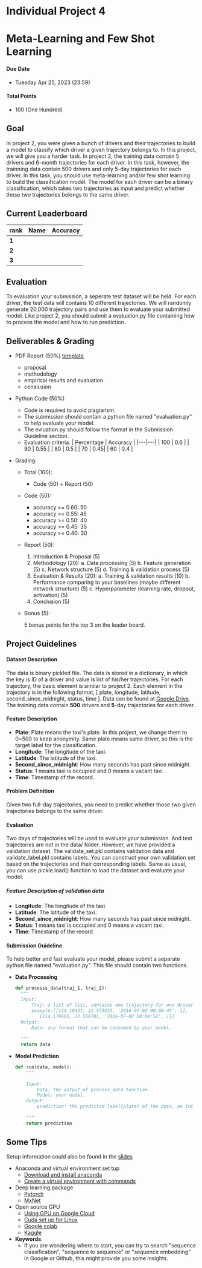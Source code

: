 # Individual Project 4
# Meta-Learning and Few Shot Learning
#### Due Date
* Tuesday Apr 25, 2023 (23:59)

#### Total Points
* 100 (One Hundred)

## Goal
In project 2, you were given a bunch of drivers and their trajectories to build a model to classify which driver a given trajectory belongs to. In this project, we will give you a harder task. In project 2, the training data contain 5 drivers and 6-month trajectories for each driver. In this task, however, the trainning data contain 500 drivers and only 5-day trajectories for each driver. In this task, you should use meta-learning and/or few shot learning to build the classification model. The model for each driver can be a binary classification, which takes two trajectories as input and predict whether these two trajectories belongs to the same driver. 

## Current Leaderboard
| rank | Name | Accuracy |
|---|---|---|
|**1**   | | |
|**2**   | | |
|**3**   | | |

## Evaluation
To evaluation your submission, a seperate test dataset will be held. For each driver, the test data will contains 10 different trajectories. We will randomly generate 20,000 trajectory pairs and use them to evaluate your submitted model. Like project 2, you should submit a evaluation.py file containing how to process the model and how to run prediction. 

## Deliverables & Grading
* PDF Report (50%) [template](https://www.acm.org/binaries/content/assets/publications/taps/acm_submission_template.docx)
    * proposal
    * methodology
    * empirical results and evaluation
    * conslusion
    
* Python Code (50%)
    * Code is required to avoid plagiarism.
    * The submission should contain a python file named "evaluation.py" to help evaluate your model. 
    * The evluation.py should follow the format in the Submission Guideline section. 
    * Evaluation criteria.
      | Percentage | Accuracy |
      |---|---|
      | 100 | 0.6 |
      | 90 | 0.55 |
      | 80 | 0.5 |
      | 70 | 0.45|
      | 60 | 0.4 |
* Grading:
  * Total (100):
    * Code (50) + Report (50)

  * Code (50):
    * accuracy >= 0.60: 50
    * accuracy >= 0.55: 45
    * accuracy >= 0.50: 40
    * accuracy >= 0.45: 35
    * accuracy >= 0.40: 30

  * Report (50):
    1. Introduction & Proposal (5)
    2. Methodology (20):
        a. Data processing (5)
        b. Feature generation (5)
        c. Network structure (5)
        d. Training & validation process (5)
    3. Evaluation & Results (20):
        a. Training & validation results (10)
        b. Performance comparing to your baselines (maybe different network structure) (5)
        c. Hyperparameter (learning rate, dropout, activation) (5)
    4. Conclusion (5)
   * Bonus (5):
   
     5 bonus points for the top 3 on the leader board.

## Project Guidelines

#### Dataset Description
The data is binary pickled file. The data is stored in a dictionary, in which the key is ID of a driver and value is list of his/her trajectories. For each trajectory, the basic element is similar to project 2. Each element in the trajectory is in the following format, [ plate, longitude, latitude, second_since_midnight, status, time ]. Data can be found at [Google Drive](https://drive.google.com/file/d/1aHGJx2KtzjCRlfPYefPaGPl3e5lyJTX-/view?usp=sharing). The training data contain **500** drivers and **5**-day trajectories for each driver.
#### Feature Description 
* **Plate**: Plate means the taxi's plate. In this project, we change them to 0~500 to keep anonymity. Same plate means same driver, so this is the target label for the classification. 
* **Longitude**: The longitude of the taxi.
* **Latitude**: The latitude of the taxi.
* **Second_since_midnight**: How many seconds has past since midnight.
* **Status**: 1 means taxi is occupied and 0 means a vacant taxi.
* **Time**: Timestamp of the record.

#### Problem Definition
Given two full-day trajectories,  you need to predict whether those two given trajectories belongs to the same driver. 

#### Evaluation 
Two days of trajectories will be used to evaluate your submission. And test trajectories are not in the data/ folder. However, we have provided a validation dataset. The validate_set.pkl contains validation data and validate_label.pkl contains labels. You can construct your own validation set based on the trajectories and their corresponding labels. Same as usual, you can use pickle.load() function to load the dataset and evaluate your model. 
##### Feature Description of validation data
* **Longitude**: The longitude of the taxi.
* **Latitude**: The latitude of the taxi.
* **Second_since_midnight**: How many seconds has past since midnight.
* **Status**: 1 means taxi is occupied and 0 means a vacant taxi.
* **Time**: Timestamp of the record.

#### Submission Guideline
To help better and fast evaluate your model, please submit a separate python file named "evaluation.py". This file should contain two functions.
* **Data Processing**
  ```python
  def processs_data(traj_1, traj_2):
    """
    Input:
        Traj: a list of list, contains one trajectory for one driver 
        example:[[114.10437, 22.573433, '2016-07-02 00:08:45', 1],
           [114.179665, 22.558701, '2016-07-02 00:08:52', 1]]
    Output:
        Data: any format that can be consumed by your model.
    
    """
    return data
  ```
* **Model Prediction**
    ```python
    def run(data, model):
        """
        
        Input:
            Data: the output of process_data function.
            Model: your model.
        Output:
            prediction: the predicted label(plate) of the data, an int value.
        
        """
        return prediction
  ```

## Some Tips
Setup information could also be found in the [slides](https://docs.google.com/presentation/d/1nFZtev4PxJjbxPxEv06YIQwoIUjd7FEcAtrR5JIutGE/edit?usp=sharing)
* Anaconda and virtual environment set tup
   * [Download and install anaconda](https://www.anaconda.com/distribution/)
   * [Create a virtual environment with commands](https://conda.io/projects/conda/en/latest/user-guide/tasks/manage-environments.html#creating-an-environment-with-commands)
* Deep learning package
   * [Pytorch](https://pytorch.org/tutorials/)
   * [MxNet](https://mxnet.apache.org/)
* Open source GPU
   * [Using GPU on Google Cloud](https://github.com/yanhuata/DS504CS586-S20/blob/master/project2/keras_tutorial.ipynb)
   * [Cuda set up for Linux](https://docs.google.com/document/d/1rioVwqvZCbn58a_5wqs5aT3YbRsiPXs9KmIuYhmM1gY/edit?usp=sharing)
   * [Google colab](https://colab.research.google.com/notebooks/gpu.ipynb)
   * [Kaggle](https://www.kaggle.com/dansbecker/running-kaggle-kernels-with-a-gpu)
* **Keywords**. 
   * If you are wondering where to start, you can try to search "sequence classification", "sequence to sequence" or "sequence embedding" in Google or Github, this might provide you some insights.
